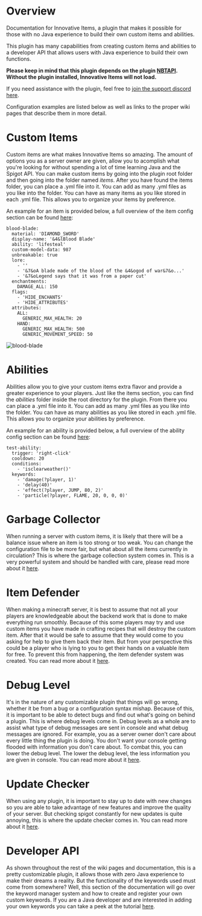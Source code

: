 # Overview
Documentation for Innovative Items, a plugin that makes it possible for those with no Java experience to build their own custom items and abilities.

This plugin has many capabilities from creating custom items and abilities to a developer API that allows users with Java experience to build their own functions.

**Please keep in mind that this plugin depends on the plugin [NBTAPI](https://www.spigotmc.org/resources/nbt-api.7939/).  Without the plugin installed, Innovative Items will not load.**

If you need assistance with the plugin, feel free to [join the support discord here](https://discord.gg/jd2Ew5eHjp).

Configuration examples are listed below as well as links to the proper wiki pages that describe them in more detail.

# Custom Items

Custom items are what makes Innovative Items so amazing. The amount of options you as a server owner are given, allow you to acomplish what you're looking for without spending a lot of time learning Java and the Spigot API. You can make custom items by going into the plugin root folder and then going into the folder named *items*. After you have found the items folder, you can place a .yml file into it. You can add as many .yml files as you like into the folder.  You can have as many items as you like stored in each .yml file. This allows you to organize your items by preference.

An example for an item is provided below, a full overview of the item config section can be found [here](https://github.com/BoBoBalloon/InnovativeItemsDOCS/wiki/Custom-Items):

```
blood-blade:
  material: 'DIAMOND_SWORD'
  display-name: '&4&lBlood Blade'
  ability: 'lifesteal'
  custom-model-data: 987
  unbreakable: true
  lore:
    - ''
    - '&7&oA blade made of the blood of the &4&ogod of war&7&o...'
    - '&7&oLegend says that it was from a paper cut'
  enchantments:
    DAMAGE_ALL: 150
  flags:
    - 'HIDE_ENCHANTS'
    - 'HIDE_ATTRIBUTES'
  attributes:
    ALL:
      GENERIC_MAX_HEALTH: 20
    HAND:
      GENERIC_MAX_HEALTH: 500
      GENERIC_MOVEMENT_SPEED: 50
```

![blood-blade](https://user-images.githubusercontent.com/61363161/121826107-18dfc680-cc84-11eb-8b4b-00195290deca.png)

# Abilities

Abilities allow you to give your custom items extra flavor and provide a greater experience to your players. Just like the items section, you can find the *abilities* folder inside the root directory for the plugin. From there you can place a .yml file into it. You can add as many .yml files as you like into the folder.  You can have as many abilities as you like stored in each .yml file. This allows you to organize your abilities by preference.

An example for an ability is provided below, a full overview of the ability config section can be found [here](https://github.com/BoBoBalloon/InnovativeItemsDOCS/wiki/Custom-Abilities):

```
test-ability:
  trigger: 'right-click'
  cooldown: 20
  conditions:
    - 'isclearweather()'
  keywords:
    - 'damage(?player, 1)'
    - 'delay(40)'
    - 'effect(?player, JUMP, 80, 2)'
    - 'particle(?player, FLAME, 20, 0, 0, 0)'
```

# Garbage Collector

When running a server with custom items, it is likely that there will be a balance issue where an item is too strong or too weak. You can change the configuration file to be more fair, but what about all the items currently in circulation? This is where the garbage collection system comes in. This is a very powerful system and should be handled with care, please read more about it [here](https://github.com/BoBoBalloon/InnovativeItemsDOCS/wiki/Garbage-Collector).

# Item Defender

When making a minecraft server, it is best to assume that not all your players are knowledgeable about the backend work that is done to make everything run smoothly. Because of this some players may try and use custom items you have made in crafting recipes that will destroy the custom item. After that it would be safe to assume that they would come to you asking for help to give them back their item. But from your perspective this could be a player who is lying to you to get their hands on a valuable item for free. To prevent this from happening, the item defender system was created. You can read more about it [here](https://github.com/BoBoBalloon/InnovativeItemsDOCS/wiki/Item-Defender).

# Debug Level

It's in the nature of any customizable plugin that things will go wrong, whether it be from a bug or a configuration syntax mishap.  Because of this, it is important to be able to detect bugs and find out what's going on behind a plugin. This is where debug levels come in. Debug levels as a whole are to assist what type of debug messages are sent in console and what debug messages are ignored. For example, you as a server owner don't care about every little thing the plugin is doing.  You don't want your console getting flooded with information you don't care about. To combat this, you can lower the debug level. The lower the debug level, the less information you are given in console. You can read more about it [here](https://github.com/BoBoBalloon/InnovativeItemsDOCS/wiki/Debug-Level).

# Update Checker

When using any plugin, it is important to stay up to date with new changes so you are able to take advantage of new features and improve the quality of your server. But checking spigot constantly for new updates is quite annoying, this is where the update checker comes in. You can read more about it [here](https://github.com/BoBoBalloon/InnovativeItemsDOCS/wiki/Update-Checker).

# Developer API

As shown throughout the rest of the wiki pages and documentation, this is a pretty customizable plugin, it allows those with zero Java experience to make their dreams a reality. But the functionality of the keywords used must come from somewhere? Well, this section of the documentation will go over the keyword manager system and how to create and register your own custom keywords. If you are a Java developer and are interested in adding your own keywords you can take a peek at the tutorial [here](https://github.com/BoBoBalloon/InnovativeItemsDOCS/wiki/Developer-API).
